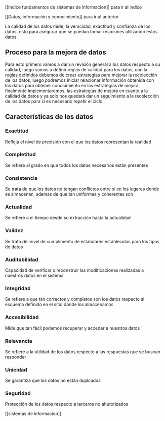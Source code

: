 [[Indice fundamentos de sistemas de informacion]] para ir al indice

[[Datos, información y conocimiento]] para ir al anterior

La calidad de los datos mide, la veracidad, exactitud y confianza de los datos, esto para asegurar que se puedan tomar relaciones utilizando estos datos 

## Proceso para la mejora de datos

Para esto primero vamos a dar un revisión general a los datos respecto a su calidad, luego vamos a definir reglas de calidad para los datos, con la reglas definidos debemos de crear estrategias para 
mejorar la recolección de los datos, luego podremos iniciar relacionar información obtenida con los datos para obtener conocimiento en las estrategias de mejora, finalmente implementaremos, las 
estrategias de mejora en cuanto a la calidad de datos y ya solo nos quedará dar un seguimiento a la recolección de los datos para si es necesario repetir el ciclo

## Características de los datos

### Exactitud

Refleja el nivel de precisión con el que los datos representan la realidad

### Completitud

Se refiere al grado en que todos los datos necesarios están presentes

### Consistencia

Se trata de que los datos no tengan conflictos entre si en los lugares donde se almacenan, ademas de que tan uniformes y coherentes son

### Actualidad

Se refiere a el tiempo desde su extracción hasta la actualidad

### Validez 

Se trata del nivel de cumplimento de estándares establecidos para los tipos de datos 

### Auditabilidad

Capacidad de verificar o reconstruir las modificaciones realizadas a nuestros datos en el sistema

### Integridad

Se refiere a que tan correctos y completos son los datos respecto al esquema definido en el sitio donde los almacenamos 

### Accesibilidad 

Mide que tan fácil podemos recuperar y acceder a nuestros datos 

### Relevancia

Se refiere a la utilidad de los datos respecto a las respuestas que se buscan responder

### Unicidad

Se garantiza que los datos no están duplcados

### Seguridad

Protección de los datos respecto a terceros no ahutorizados

[[sistemas de informacion]]